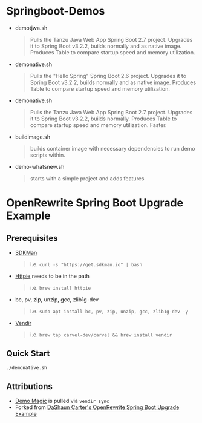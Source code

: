 





# Springboot-Demos

- demotjwa.sh
  > Pulls the Tanzu Java Web App Spring Boot 2.7 project.  Upgrades it to Spring Boot v3.2.2, builds normally and as native image.  Produces Table to compare startup speed and memory utilization.

- demonative.sh
  > Pulls the "Hello Spring" Spring Boot 2.6 project.  Upgrades it to Spring Boot v3.2.2, builds normally and as native image.  Produces Table to compare startup speed and memory utilization.

- demonative.sh
  > Pulls the Tanzu Java Web App Spring Boot 2.7 project.  Upgrades it to Spring Boot v3.2.2, builds normally.  Produces Table to compare startup speed and memory utilization.  Faster.

- buildimage.sh
  > builds container image with necessary dependencies to run demo scripts within.  

- demo-whatsnew.sh
  > starts with a simple project and adds features



# OpenRewrite Spring Boot Upgrade Example

## Prerequisites
- [SDKMan](https://sdkman.io/install)
  > i.e. `curl -s "https://get.sdkman.io" | bash`
- [Httpie](https://httpie.io/) needs to be in the path
  > i.e. `brew install httpie`
- bc, pv, zip, unzip, gcc, zlib1g-dev
  > i.e. `sudo apt install bc, pv, zip, unzip, gcc, zlib1g-dev -y`
- [Vendir](https://carvel.dev/vendir/)
  > i.e. `brew tap carvel-dev/carvel && brew install vendir`

## Quick Start
```bash
./demonative.sh
```

## Attributions
- [Demo Magic](https://github.com/paxtonhare/demo-magic) is pulled via `vendir sync`
- Forked from [DaShaun Carter's OpenRewrite Spring Boot Upgrade Example](https://github.com/dashaun/openrewrite-spring-boot-upgrade-example)
